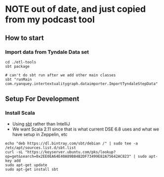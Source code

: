 # NOTE out of date, and just copied from my podcast tool

## How to start
### Import data from Tyndale Data set
```
cd ./etl-tools
sbt package

# can't do sbt run after we add other main classes
sbt "runMain com.ryanquey.intertextualitygraph.dataimporter.ImportTyndaleStepData"
```

## Setup For Development
### Install Scala
- Using [sbt](https://www.scala-sbt.org/1.x/docs/Installing-sbt-on-Linux.html) rather than IntelliJ
- We want Scala 2.11 since that is what current DSE 6.8 uses and what we have setup in Zeppelin, etc

```
echo "deb https://dl.bintray.com/sbt/debian /" | sudo tee -a /etc/apt/sources.list.d/sbt.list
curl -sL "https://keyserver.ubuntu.com/pks/lookup?op=get&search=0x2EE0EA64E40A89B84B2DF73499E82A75642AC823" | sudo apt-key add
sudo apt-get update
sudo apt-get install sbt

